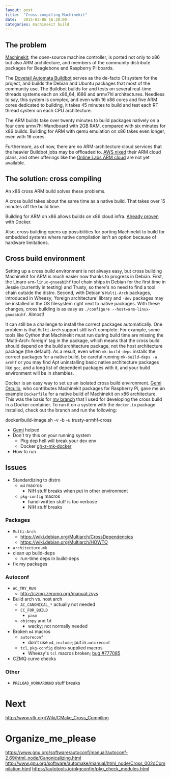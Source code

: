 ```yaml
---
layout: post
title:  "Cross-compiling Machinekit"
date:   2015-02-06 16:20:00
categories: machinekit build
---
```


## The problem

[Machinekit], the open-source machine controller, is ported not
only to x86 but also ARM architecture, and members of the community
distribute packages for Beaglebone and Raspberry Pi boards.

The [Dovetail Automata Buildbot] serves as the de-facto CI
system for the project, and builds the Debian and Ubuntu packages
that most of the community use.  The Buildbot builds for and tests on
several real-time threads systems each on x86_64, i686 and armv7hl
architectures.  Needless to say, this system is complex, and even with
16 x86 cores and five ARM cores dedicated to building, it takes 45
minutes to build and test each RT thread system on each CPU
architecture.

The ARM builds take over twenty minutes to build packages natively on
a four core armv7hl Wandboard with 2GB RAM, compared with six minutes
for x86 builds. Building for ARM with qemu emulation on x86 takes even
longer, even with 16 cores.

Furthermore, as of now, there are no ARM-architecture cloud services
that the heavier Buildbot jobs may be offloaded to.  [AWS
nixed] their ARM cloud plans, and other offerings like
the [Online Labs ARM cloud] are not yet
available.

[Machinekit]: http://machinekit.io
[Dovetail Automata Buildbot]: http://buildbot.dovetail-automata.com
[AWS nixed]: http://www.businesscloudnews.com/2014/11/18/aws-opts-for-custom-intel-over-arm-silicon/
[Online Labs ARM cloud]: http://techcrunch.com/2014/11/13/online-labs-designed-its-own-arm-servers-to-take-on-aws-digitalocean/


## The solution:  cross compiling

An x86 cross ARM build solves these problems.

A cross build takes about the same time as a native build.  That takes
over 15 minutes off the build time.

Building for ARM on x86 allows builds on x86 cloud infra.  [Already
proven][gh-z-mk-docker] with Docker.

Also, cross building opens up possibilities for porting Machinekit to
build for embedded systems where native compilation isn't an option
because of hardware limitations.


## Cross build environment

Setting up a cross build environment is not always easy, but cross
building Machinekit for ARM is much easier now thanks to progress in
Debian.  First, the Linaro `arm-linux-gnueabihf` tool chain ships in Debian
for the first time in Jessie (currently in testing) and Trusty, so
there's no need to find a tool chain outside the distro.  Second,
with Debian's `Multi-Arch` packages, introduced in Wheezy, 'foreign
architecture' library and `-dev` packages may be installed in the OS
filesystem right next to native packages.  With these changes, cross
building is as easy as `./configure --host=arm-linux-gnueabihf`.
Almost!

It can still be a challenge to install the correct packages
automatically.  One problem is that `Multi-Arch` support still isn't
complete.  For example, some tools like Cython that Machinekit must
run during build time are missing the 'Multi-Arch: foreign' tag in the
package, which means that the cross build should depend on the build
architecture package, not the host architecture package (the default).
As a result, even when `mk-build-deps` installs the correct packages
for a native build, be careful running `mk-build-deps -a armhf`
or you may find Apt uninstalling basic native architecture packages
like `gcc`, and a long list of dependent packages with it, and your
build environment will be in shambles.

Docker is an easy way to set up an isolated cross build environment.
[Gemi Orcullo][gh-kinsamanka], who contributes Machinekit packages for
Raspberry Pi, gave me an example `Dockerfile` for a native build of
Machinekit on x86 architecture.  This was the basis for [my
branch][gh-z-mk-docker] that I used for developing the cross build in
a Docker container.  To run it on a system with the `docker.io`
package installed, check out the branch and run the following:

   docker/build-image.sh -v -b -u trusty-armhf-cross

[gh-kinsamanka]: https://github.com/kinsamanka/


- [Gemi][gh-kinsamanka] helped
- Don't try this on your running system
  - Pkg dep hell will break your dev env
  - Docker [gh-z-mk-docker]
- How to run



[gh-mk-mk-pr477]: https://github.com/machinekit/machinekit/pull/477
[gh-mk-mk-iss479]: https://github.com/machinekit/machinekit/issues/479
[gh-z-mk-docker]: https://github.com/zultron/machinekit/tree/docker

## Issues

- Standardizing to distro
  - `m4` macros
    - NIH stuff breaks when put in other environment
  - `pkg-config` macros
    - hand-written stuff is too verbose
    - NIH stuff breaks

### Packages
- `Multi-Arch`
  - https://wiki.debian.org/Multiarch/CrossDependencies
  - https://wiki.debian.org/Multiarch/HOWTO
- `architecture.mk`
- clean up build-deps
  - run-time deps in build-deps
- fix my packages

### Autoconf
- `AC_TRY_RUN`
  - http://czmq.zeromq.org/manual:zsys
- Build arch vs. host arch
  - `AC_CANONICAL_*` actually not needed
  - `CC_FOR_BUILD`
    - `pasm`
  - `objcopy` and `ld`
    - wacky; not normally needed
- Broken `m4` macros
  - `autoreconf`
    - don't use `m4_include`; put in `autoreconf`
  - `tcl`, `pkg-config` distro-supplied macros
    - Wheezy's `tcl` macros broken; [bug #777085][debian-77085]
- CZMQ curve checks

### Other

- `PRELOAD_WORKAROUND` stuff breaks

# Next

http://www.vtk.org/Wiki/CMake_Cross_Compiling

# Organize_me_please

https://www.gnu.org/software/autoconf/manual/autoconf-2.69/html_node/Canonicalizing.html
http://www.gnu.org/software/automake/manual/html_node/Cross_002dCompilation.html
https://autotools.io/pkgconfig/pkg_check_modules.html



[debian-77085]:
https://bugs.debian.org/cgi-bin/bugreport.cgi?bug=777085
